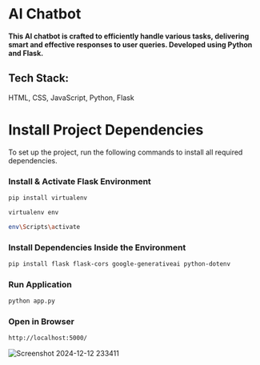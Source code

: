 # AI Chatbot

**This AI chatbot is crafted to efficiently handle various tasks, delivering smart and effective responses to user queries. Developed using Python and Flask.**

## Tech Stack:

HTML, CSS, JavaScript, Python, Flask

# Install Project Dependencies

To set up the project, run the following commands to install all required dependencies.

### Install & Activate Flask Environment

```bash
pip install virtualenv

virtualenv env

env\Scripts\activate
```

### Install Dependencies Inside the Environment

```bash
pip install flask flask-cors google-generativeai python-dotenv
```

### Run Application

```bash
python app.py
```

### Open in Browser

```bash
http://localhost:5000/
```

![Screenshot 2024-12-12 233411](https://github.com/user-attachments/assets/d9b18948-c00b-4eba-9844-5f32599bb1ae)

